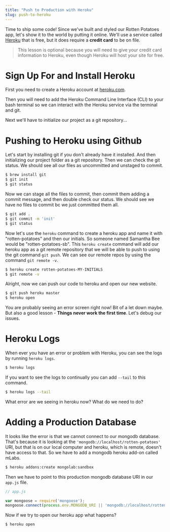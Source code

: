```yaml
---
title: "Push to Production with Heroku"
slug: push-to-heroku
---
```


Time to ship some code! Since we've built and styled our Rotten Potatoes app, let's show it to the world by putting it online. We'll use a service called [Heroku](heroku.com) that is free, but it does require a **credit card** to be on file.

> This lesson is optional because you will need to give your credit card information to Heroku, even though Heroku will host your site for free.

# Sign Up For and Install Heroku

First you need to create a Heroku account at [heroku.com](heroku.com).

Then you will need to add the Heroku Command Line Interface (CLI) to your bash terminal so we can interact with the Heroku service via the terminal and git.

Next we'll have to initialize our project as a git repository...

# Pushing to Heroku using Github

Let's start by installing git if you don't already have it installed. And then initializing our project folder as a git repository. Then we can check the git status. We should see all our files as uncommitted and unstaged to commit.

```bash
$ brew install git
$ git init
$ git status
```

Now we can stage all the files to commit, then commit them adding a commit message, and then double check our status. We should see we have no files to commit bc we just committed them all.

```bash
$ git add .
$ git commit -m 'init'
$ git status
```

Now let's use the `heroku` command to create a heroku app and name it with "rotten-potatoes" and then our initials. So someone named Samantha Bee would be "rotten-potatoes-sb". This `heroku create` command will add our heroku app as a git remote repository that we will be able to push to using the git command `git push`. We can see our remote repos by using the command `git remote -v`.

```bash
$ heroku create rotten-potatoes-MY-INITIALS
$ git remote -v
```

Alright, now we can push our code to heroku and open our new website.

```bash
$ git push heroku master
$ heroku open
```

You are probably seeing an error screen right now! Bit of a let down maybe. But also a good lesson - **Things never work the first time**. Let's debug our issues.

# Heroku Logs

When ever you have an error or problem with Heroku, you can see the logs by running `heroku logs`.

```bash
$ heroku logs
```

If you want to see the logs to continually you can add `--tail` to this command.

```bash
$ heroku logs --tail
```

What error are we seeing in heroku now? What do we need to do?

# Adding a Production Database

It looks like the error is that we cannot connect to our mongodb database. That's because it is looking at the `'mongodb://localhost/rotten-potatoes'` URI, but that is on our local computer and heroku, which is remote, doesn't have access to that. So we have to add a mongodb heroku add-on called mLabs.

```bash
$ heroku addons:create mongolab:sandbox
```

Then we have to point to this production mongodb database URI in our `app.js` file.

```js
// app.js

var mongoose = require('mongoose');
mongoose.connect(process.env.MONGODB_URI || 'mongodb://localhost/rotten-potatoes');
```

Now if we try to open our heroku app what happens?

```bash
$ heroku open
```
